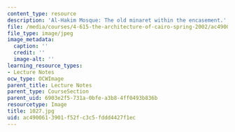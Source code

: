 ```yaml
---
content_type: resource
description: 'Al-Hakim Mosque: The old minaret within the encasement.'
file: /media/courses/4-615-the-architecture-of-cairo-spring-2002/ac4900613901f52fc3c5fddd4427f1ec_1027.jpg
file_type: image/jpeg
image_metadata:
  caption: ''
  credit: ''
  image-alt: ''
learning_resource_types:
- Lecture Notes
ocw_type: OCWImage
parent_title: Lecture Notes
parent_type: CourseSection
parent_uid: 6903e2f5-731a-0bfe-a3b8-4ff0493b836b
resourcetype: Image
title: 1027.jpg
uid: ac490061-3901-f52f-c3c5-fddd4427f1ec
---
```


